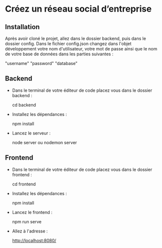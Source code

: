 ﻿# Créez un réseau social d’entreprise


## Installation


Après avoir cloné le projet, allez dans le dossier backend, puis dans le dossier config.
Dans le fichier config.json changez dans l'objet développement votre nom d'utilisateur, votre mot de passe ainsi que le nom de votre base de données dans les parties suivantes :

"username"
"password"
"database"

## Backend

 - Dans le terminal de votre éditeur de code placez vous dans le dossier backend :
 
      cd backend
      
 - Installez les dépendances :
   
   npm install
   
 - Lancez le serveur :
 
   node server ou nodemon server

## Frontend

 - Dans le terminal de votre éditeur de code placez vous dans le dossier frontend :
 
      cd frontend
      
 - Installez les dépendances :
   
   npm install
   
 - Lancez le frontend :
 
    npm run serve
    
 - Allez à l'adresse :
  
   [http://localhost:8080/](http://localhost:8080/)


